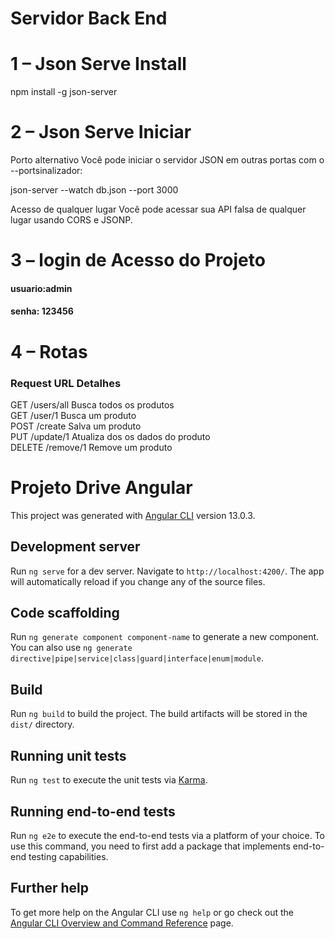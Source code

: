 

# Servidor Back End

# 1 – Json Serve Install

npm install -g json-server

# 2 – Json Serve Iniciar

Porto alternativo
Você pode iniciar o servidor JSON em outras portas com o --portsinalizador:

json-server --watch db.json --port 3000

Acesso de qualquer lugar
Você pode acessar sua API falsa de qualquer lugar usando CORS e JSONP.

# 3 – login de Acesso do Projeto

#### usuario:admin
#### senha: 123456

# 4 – Rotas
### Request	URL	Detalhes
GET	    /users/all	Busca todos os produtos <br>
GET	    /user/1	    Busca um produto <br>
POST	  /create  	  Salva um produto <br>
PUT	    /update/1	  Atualiza dos os dados do produto <br>
DELETE	/remove/1	  Remove um produto <br>


# Projeto  Drive Angular

This project was generated with [Angular CLI](https://github.com/angular/angular-cli) version 13.0.3.

## Development server

Run `ng serve` for a dev server. Navigate to `http://localhost:4200/`. The app will automatically reload if you change any of the source files.

## Code scaffolding

Run `ng generate component component-name` to generate a new component. You can also use `ng generate directive|pipe|service|class|guard|interface|enum|module`.

## Build

Run `ng build` to build the project. The build artifacts will be stored in the `dist/` directory.

## Running unit tests

Run `ng test` to execute the unit tests via [Karma](https://karma-runner.github.io).

## Running end-to-end tests

Run `ng e2e` to execute the end-to-end tests via a platform of your choice. To use this command, you need to first add a package that implements end-to-end testing capabilities.

## Further help

To get more help on the Angular CLI use `ng help` or go check out the [Angular CLI Overview and Command Reference](https://angular.io/cli) page.
